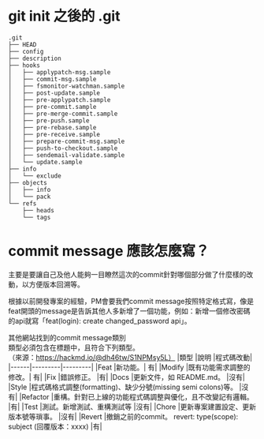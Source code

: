 # git init 之後的 .git
```
.git
├── HEAD
├── config
├── description
├── hooks
│   ├── applypatch-msg.sample
│   ├── commit-msg.sample
│   ├── fsmonitor-watchman.sample
│   ├── post-update.sample
│   ├── pre-applypatch.sample
│   ├── pre-commit.sample
│   ├── pre-merge-commit.sample
│   ├── pre-push.sample
│   ├── pre-rebase.sample
│   ├── pre-receive.sample
│   ├── prepare-commit-msg.sample
│   ├── push-to-checkout.sample
│   ├── sendemail-validate.sample
│   └── update.sample
├── info
│   └── exclude
├── objects
│   ├── info
│   └── pack
└── refs
    ├── heads
    └── tags
```

# commit message 應該怎麼寫？
主要是要讓自己及他人能夠一目瞭然這次的commit針對哪個部分做了什麼樣的改動，以方便版本回溯等。  
  
根據以前開發專案的經驗，PM會要我們commit message按照特定格式寫，像是feat開頭的message是告訴其他人多新增了一個功能，例如：新增一個修改密碼的api就寫「feat(login): create changed_password api」。  
  
其他網站找到的commit message類別  
類型必須包含在標題中，且符合下列類型。  
（來源：https://hackmd.io/@dh46tw/S1NPMsy5L）
|類型	|說明	|程式碼改動|
|------|---------|---------|
|Feat	|新功能。|	有|
|Modify	|既有功能需求調整的修改。|	有|
|Fix	|錯誤修正。	|有|
|Docs	|更新文件，如 README.md。	|沒有|
|Style	|程式碼格式調整(formatting)、缺少分號(missing semi colons)等。	|沒有|
|Refactor	|重構。針對已上線的功能程式碼調整與優化，且不改變記有邏輯。	|有|
|Test	|測試。新增測試、重構測試等	|沒有|
|Chore	|更新專案建置設定、更新版本號等瑣事。	|沒有|
|Revert	|撤銷之前的commit。 revert: type(scope): subject (回覆版本：xxxx)	|有|
